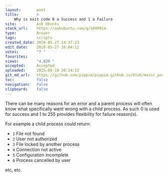 ```yaml
---
layout:       post
title:        >
    Why is exit code 0 a Success and 1 a Failure
site:         Ask Ubuntu
stack_url:    https://askubuntu.com/q/1040914
type:         Answer
tags:         scripts
created_date: 2018-05-27 14:37:23
edit_date:    2018-05-27 16:04:12
votes:        "7 "
favorites:    
views:        "4,820 "
accepted:     Accepted
uploaded:     2025-08-10 20:14:13
git_md_url:   https://github.com/pippim/pippim.github.io/blob/main/_posts/2018/2018-05-27-Why-is-exit-code-0-a-Success-and-1-a-Failure.md
toc:          false
navigation:   false
clipboard:    false
---
```


There can be many reasons for an error and a parent process will often know what specifically went wrong with a child process. As such 0 is used for success and 1 to 255 provides flexibility for failure reason(s).

For example a child process could return:

- `1` File not found
- `2` User not authorized
- `3` File locked by another process
- `4` Connection not active
- `5` Configuration incomplete
- `6` Process cancelled by user

etc, etc.
